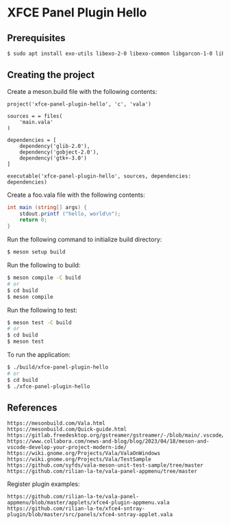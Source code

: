 # XFCE Panel Plugin Hello

## Prerequisites

```bash
$ sudo apt install exo-utils libexo-2-0 libexo-common libgarcon-1-0 libgarcon-common libxfce4panel-2.0-4 libxfce4panel-2.0-dev libxfce4ui-2-0 libxfce4ui-common libxfce4util7 libxfce4util-common libxfce4util-dev libxfconf-0-dev xfce4-panel xfconfguint
```

## Creating the project

Create a meson.build file with the following contents:

```meson
project('xfce-panel-plugin-hello', 'c', 'vala')

sources = = files(
    'main.vala'
)

dependencies = [
    dependency('glib-2.0'),
    dependency('gobject-2.0'),
    dependency('gtk+-3.0')
]

executable('xfce-panel-plugin-hello', sources, dependencies: dependencies)
```

Create a foo.vala file with the following contents:

```c#
int main (string[] args) {
    stdout.printf ("hello, world\n");
    return 0;
}
```

Run the following command to initialize build directory:

```bash
$ meson setup build
```

Run the following to build:

```bash
$ meson compile -C build
# or
$ cd build
$ meson compile
```

Run the following to test:

```bash
$ meson test -C build
# or
$ cd build
$ meson test
```

To run the application:

```bash
$ ./build/xfce-panel-plugin-hello
# or
$ cd build
$ ./xfce-panel-plugin-hello
```

## References

```
https://mesonbuild.com/Vala.html
https://mesonbuild.com/Quick-guide.html
https://gitlab.freedesktop.org/gstreamer/gstreamer/-/blob/main/.vscode/launch.json
https://www.collabora.com/news-and-blog/blog/2023/04/18/meson-and-vscode-develop-your-project-modern-ide/
https://wiki.gnome.org/Projects/Vala/ValaOnWindows
https://wiki.gnome.org/Projects/Vala/TestSample
https://github.com/syfds/vala-meson-unit-test-sample/tree/master
https://github.com/rilian-la-te/vala-panel-appmenu/tree/master
```

Register plugin examples:

```
https://github.com/rilian-la-te/vala-panel-appmenu/blob/master/applets/xfce4-plugin-appmenu.vala
https://github.com/rilian-la-te/xfce4-sntray-plugin/blob/master/src/panels/xfce4-sntray-applet.vala
```